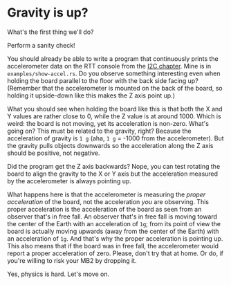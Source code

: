 # Gravity is up?

What's the first thing we'll do?

Perform a sanity check!

You should already be able to write a program that continuously prints the accelerometer data on the
RTT console from the [I2C chapter](../10-i2c/index.md). Mine is in `examples/show-accel.rs`. Do you
observe something interesting even when holding the board parallel to the floor with the back side
facing up?  (Remember that the accelerometer is mounted on the back of the board, so holding it
upside-down like this makes the Z axis point up.)

What you should see when holding the board like this is that both the X and Y values are rather
close to 0, while the Z value is at around 1000. Which is weird: the board is not moving, yet its
acceleration is non-zero. What's going on? This must be related to the gravity, right? Because the
acceleration of gravity is `1 g` (aha, `1 g` = -1000 from the accelerometer). But the gravity pulls
objects downwards so the acceleration along the Z axis should be positive, not negative.

Did the program get the Z axis backwards? Nope, you can test rotating the board to align the gravity
to the X or Y axis but the acceleration measured by the accelerometer is always pointing up.

What happens here is that the accelerometer is measuring the *proper acceleration* of the board, not
the acceleration *you* are observing. This proper acceleration is the acceleration of the board as
seen from an observer that's in free fall. An observer that's in free fall is moving toward the
center of the Earth with an acceleration of `1g`; from its point of view the board is actually
moving upwards (away from the center of the Earth) with an acceleration of `1g`. And that's why the
proper acceleration is pointing up. This also means that if the board was in free fall, the
accelerometer would report a proper acceleration of zero. Please, don't try that at home. Or do, if
you're willing to risk your MB2 by dropping it.

Yes, physics is hard. Let's move on.
